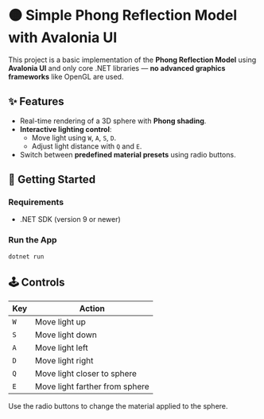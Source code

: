 # 🟠 Simple Phong Reflection Model with Avalonia UI

This project is a basic implementation of the **Phong Reflection Model** using **Avalonia UI** and only core .NET libraries — **no advanced graphics frameworks** like OpenGL are used.

## ✨ Features

- Real-time rendering of a 3D sphere with **Phong shading**.
- **Interactive lighting control**:
  - Move light using `W`, `A`, `S`, `D`.
  - Adjust light distance with `Q` and `E`.
- Switch between **predefined material presets** using radio buttons.

## 🚀 Getting Started

### Requirements

- .NET SDK (version 9 or newer)

### Run the App

```bash
dotnet run
```

## 🕹️ Controls

| Key     | Action                         |
|---------|--------------------------------|
| `W`     | Move light up                  |
| `S`     | Move light down                |
| `A`     | Move light left                |
| `D`     | Move light right               |
| `Q`     | Move light closer to sphere    |
| `E`     | Move light farther from sphere |

Use the radio buttons to change the material applied to the sphere.



